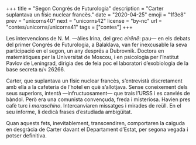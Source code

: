 +++
title = "Segon Congrés de Futurologia"
description = "Carter suplantava un físic nuclear francès."
date = "2020-04-25"
emoji = "1f3e8"
prev = "unicorns40"
next = "unicorns42"
license = "by-nc"
url = "contes/unicorns/unicorns41"
tags = ["contes"]
+++

Les intervencions de N. M. —àlies Irina, del grec *eirēnē*: pau— en els debats del primer Congrés de Futurologia, a Balaklava, van fer inexcusable la seva participació en el segon, un any després a Dubrovnik. Doctora en matemàtiques per la Universitat de Moscou, i en psicologia per l’Institut Pavlov de Leningrad, dirigia des de feia poc el laboratori d’exobiologia de la base secreta в/ч 26266.

Carter, que suplantava un físic nuclear francès, s’entrevistà discretament amb ella a la cafeteria de l’hotel en què s’allotjava. Sense coneixement dels seus superiors, intentà —infructuosament— que traís l’URSS i es canviés de bàndol. Però era una comunista convençuda, freda i misteriosa. Havien pres cafè turc i *maraschino*. Intercanviaren missatges i mirades de reüll. En el seu informe, li dedicà frases d’estudiada ambigüitat.

Quan aquests fets, inevitablement, transcendiren, comportaren la caiguda en desgràcia de Carter davant el Departament d’Estat, per segona vegada i potser definitiva.

